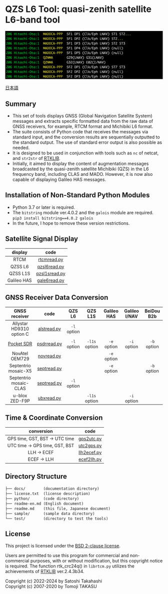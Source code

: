 # QZS L6 Tool: quasi-zenith satellite L6-band tool

![QZS L6 Tool](docs/img/qzsl6tool.png)

[日本語](readme.md)

## Summary

- This set of tools displays GNSS (Global Navigation Satellite System) messages and extracts specific formatted data from the raw data of GNSS receivers, for example, RTCM format and Michibiki L6 format.
- The suite consists of Python code that receives the messages via standard input, and the conversion results are sequentially outputted to the standard output. The use of standard error output is also possible as needed.
- It is designed to be used in conjunction with tools such as ``nc`` of netcat, and ``str2str`` of [RTKLIB](https://github.com/tomojitakasu/RTKLIB).
- Initially, it aimed to display the content of augmentation messages broadcasted by the quasi-zenith satellite Michibiki (QZS) in the L6 frequency band, including CLAS and MADO. However, it is now also capable of displaying Galileo HAS messages.

## Installation of Non-Standard Python Modules

- Python 3.7 or later is required.
- The ``bitstring`` module ver.4.0.2 and the ``galois`` module are required.  
``pip3 install bitstring==4.0.2 galois``
- In the future, I hope to remove these version restrictions.

## Satellite Signal Display

| display | code |
|:----:|:-------:|
| RTCM |[rtcmread.py](docs/en/rtcmread.md) |
| QZSS L6 |[qzsl6read.py](docs/en/qzsl6read.md) |
| QZSS L1S | [qzsl1sread.py](docs/en/qzsl1sread.md) |
| Galileo HAS |[gale6read.py](docs/en/gale6read.md) |

## GNSS Receiver Data Conversion

| GNSS receiver | code | QZS L6 | QZS L1S | Galileo HAS | Galileo I/NAV | BeiDou B2b |
|:----:|:---:| :-------:|:-----------:|:--------:|:---:|:---:|
| Allystar HD9310 option C | [alstread.py](docs/en/alstread.md) |``-l`` option | | | | |
| [Pocket SDR](https://github.com/tomojitakasu/PocketSDR) | [psdrread.py](docs/en/psdrread.md) | ``-l`` option | ``-l1s`` option | ``-e`` option | ``-i`` option| ``-b`` option|
| NovAtel OEM729 | [novread.py](docs/en/novread.md) | | | ``-e`` option | | |
| Septentrio mosaic-X5 | [septread.py](docs/en/septread.md) | | | ``-e`` option | | ``-b`` option|
| Septentrio mosaic-CLAS | [septread.py](docs/en/septread.md) |``-l`` option | | | | |
| u-blox ZED-F9P | [ubxread.py](docs/en/ubxread.md) | | ``-l1s`` option | | ``-i`` option| |

## Time & Coordinate Conversion

| conversion | code |
|:--:|:--:|
|GPS time, GST, BST &rarr; UTC time | [gps2utc.py](docs/en/gps2utc.md) |
|UTC time &rarr; GPS time, GST, BST | [utc2gps.py](docs/en/utc2gps.md)|
|LLH &rarr;  ECEF | [llh2ecef.py](docs/en/llh2ecef.md)|
|ECEF &rarr;  LLH | [ecef2llh.py](docs/en/ecef2llh.md)|

## Directory Structure

```text
├── docs/        (documentation directory)
├── license.txt  (license description)
├── python/      (code directory)
├── readme-en.md (English document)
├── readme.md    (this file, Japanese document)
├── sample/      (sample data directory)
└── test/        (directory to test the tools)
```

## License

This project is licensed under the [BSD 2-clause license](https://opensource.org/licenses/BSD-2-Clause).

Users are permitted to use this program for commercial and non-commercial purposes, with or without modification, but this copyright notice is required. The function rtk_crc24q() in ``librtcm.py`` utilizes the achievements of [RTKLIB](https://github.com/tomojitakasu/RTKLIB) ver.2.4.3b34.

Copyright (c) 2022-2024 by Satoshi Takahashi  
Copyright (c) 2007-2020 by Tomoji TAKASU
